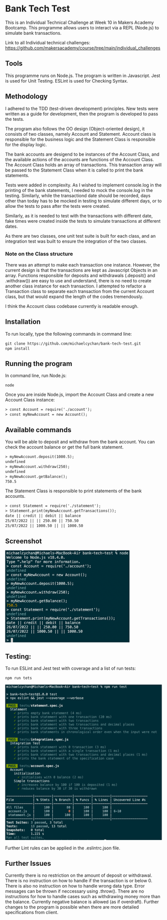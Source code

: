 # Bank Tech Test

This is an Individual Technical Challenge at Week 10 in Makers Academy Bootcamp. This programme allows users to interact via a REPL (Node.js) to simulate bank transactions.

Link to all Individual technical challenges: https://github.com/makersacademy/course/tree/main/individual_challenges

## Tools
This programme runs on Node.js. 
The program is written in Javascript.
Jest is used for Unit Testing.
ESLint is used for Checking Syntax.

## Methodology
I adhered to the TDD (test-driven development) principles. New tests were written as a guide for development, then the program is developed to pass the tests. 

The program also follows the OO design (Object-oriented design), it consists of two classes, namely Account and Statement. Account class is responsible for the business logic and the Statement Class is responsible for the display logic.

The bank accounts are desigend to be instances of the Account Class, and the available actions of the accounts are functions of the Account Class. The Account Class holds an array of transactions. This transaction array will be passed to the Statement Class when it is called to print the bank statements.

Tests were added in complexity. As I wished to implement console.log in the printing of the bank statements, I needed to mock the console.log in the testing. Similarly, while the transactiond date should be recorded, days other than today has to be mocked in testing to simulate different days, or to allow the tests to pass after the tests were created.

Similarly, as it is needed to test with the transactions with different date, fake times were created inside the tests to simulate transactions at different dates.

As there are two classes, one unit test suite is built for each class, and an integration test was built to ensure the integration of the two classes.

### Note on the Class structure
There was an attempt to make each transaction one instance. However, the current design is that the transactions are kept as Javascript Objects in an array. Functions responsible for deposits and withdrawals (.deposit() and .withdraw()) are easy to use and understand, there is no need to create another class instance for each transaction. I attempted to refactor a Transaction class to separate each transaction from the current Account class, but that would expand the length of the codes tremendously. 

I think the Account class codebase currently is readable enough. 

## Installation
To run locally, type the following commands in command line:
```
git clone https://github.com/michaelcychan/bank-tech-test.git
npm install
```

## Running the program
In command line, run Node.js:
```
node
```

Once you are inside Node.js, import the Account Class and create a new Account Class instance:
```
> const Account = require('./account');
> const myNewAccount = new Account();
```

## Available commands
You will be able to deposit and withdraw from the bank account. You can check the account balance or get the full bank statement.
```
> myNewAccount.deposit(1000.5);
undefined
> myNewAccount.withdraw(250);
undefined
> myNewAccount.getBalance();
750.5
```

The Statement Class is responsible to print statements of the bank accounts.
```
> const Statement = require('./statement');
> Statement.print(myNewAccount.getTransactions());
date || credit || debit || balance
25/07/2022 || || 250.00 || 750.50
25/07/2022 || 1000.50 || || 1000.50
```
## Screenshot
![Screenshot](./screenshots/BankTechTest-Screenshot-1.png "Screenshot")

## Testing:

To run ESLint and Jest test with coverage and a list of run tests:
```
npm run tets
```
![Jest Test Screenshot](./screenshots/BankTechTest-Screenshot-2.png "Jest Test")

Further Lint rules can be applied in the .eslintrc.json file.

## Further Issues
Currently there is no restriction on the amount of deposit or withdrawal. There is no instruction on how to handle if the transaction is or below 0. There is also no instruction on how to handle wrong data type. Error messages can be thrown if neccessary using .throw().
There are no instructions for how to handle cases such as withdrawing money more than the balance. Currently negative balance is allowed (as if overdraft). Further changes to the program is possible when there are more detailed specifications from client.
